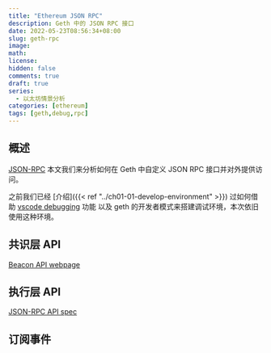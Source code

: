 ```yaml
---
title: "Ethereum JSON RPC"
description: Geth 中的 JSON RPC 接口
date: 2022-05-23T08:56:34+08:00
slug: geth-rpc
image:
math:
license:
hidden: false
comments: true
draft: true
series:
  - 以太坊情景分析
categories: [ethereum]
tags: [geth,debug,rpc]
---
```


## 概述

[JSON-RPC](https://ethereum.org/en/developers/docs/apis/json-rpc/) 本文我们来分析如何在 Geth 中自定义 JSON RPC 接口并对外提供访问。

之前我们已经 [介绍]({{< ref "../ch01-01-develop-environment" >}}) 过如何借助 [vscode debugging](https://code.visualstudio.com/docs/editor/debugging) 功能 以及 geth 的开发者模式来搭建调试环境，本次依旧使用这种环境。

## 共识层 API

[Beacon API webpage](https://ethereum.github.io/beacon-APIs/#/)

## 执行层 API

[JSON-RPC API spec](https://github.com/ethereum/execution-apis)

## 订阅事件
